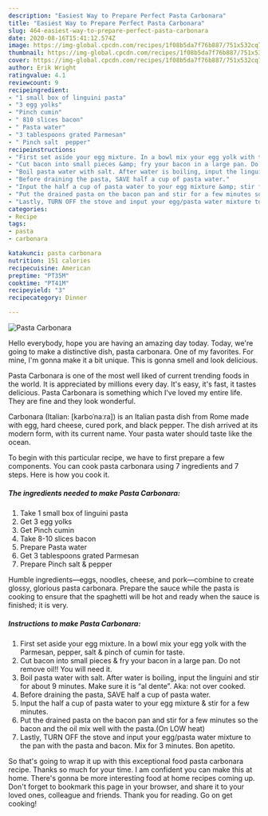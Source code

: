 ```yaml
---
description: "Easiest Way to Prepare Perfect Pasta Carbonara"
title: "Easiest Way to Prepare Perfect Pasta Carbonara"
slug: 464-easiest-way-to-prepare-perfect-pasta-carbonara
date: 2020-08-16T15:41:12.574Z
image: https://img-global.cpcdn.com/recipes/1f08b5da7f76b887/751x532cq70/pasta-carbonara-recipe-main-photo.jpg
thumbnail: https://img-global.cpcdn.com/recipes/1f08b5da7f76b887/751x532cq70/pasta-carbonara-recipe-main-photo.jpg
cover: https://img-global.cpcdn.com/recipes/1f08b5da7f76b887/751x532cq70/pasta-carbonara-recipe-main-photo.jpg
author: Erik Wright
ratingvalue: 4.1
reviewcount: 9
recipeingredient:
- "1 small box of linguini pasta"
- "3 egg yolks"
- "Pinch cumin"
- " 810 slices bacon"
- " Pasta water"
- "3 tablespoons grated Parmesan"
- " Pinch salt  pepper"
recipeinstructions:
- "First set aside your egg mixture. In a bowl mix your egg yolk with the Parmesan, pepper, salt &amp; pinch of cumin for taste."
- "Cut bacon into small pieces &amp; fry your bacon in a large pan. Do not remove oil!! You will need it."
- "Boil pasta water with salt. After water is boiling, input the linguini and stir for about 9 minutes. Make sure it is “al dente”. Aka: not over cooked."
- "Before draining the pasta, SAVE half a cup of pasta water."
- "Input the half a cup of pasta water to your egg mixture &amp; stir for a few minutes."
- "Put the drained pasta on the bacon pan and stir for a few minutes so the bacon and the oil mix well with the pasta.(On LOW heat)"
- "Lastly, TURN OFF the stove and input your egg/pasta water mixture to the pan with the pasta and bacon. Mix for 3 minutes. Bon apetito."
categories:
- Recipe
tags:
- pasta
- carbonara

katakunci: pasta carbonara 
nutrition: 151 calories
recipecuisine: American
preptime: "PT35M"
cooktime: "PT41M"
recipeyield: "3"
recipecategory: Dinner

---
```



![Pasta Carbonara](https://img-global.cpcdn.com/recipes/1f08b5da7f76b887/751x532cq70/pasta-carbonara-recipe-main-photo.jpg)

Hello everybody, hope you are having an amazing day today. Today, we're going to make a distinctive dish, pasta carbonara. One of my favorites. For mine, I'm gonna make it a bit unique. This is gonna smell and look delicious.

Pasta Carbonara is one of the most well liked of current trending foods in the world. It is appreciated by millions every day. It's easy, it's fast, it tastes delicious. Pasta Carbonara is something which I've loved my entire life. They are fine and they look wonderful.

Carbonara (Italian: [karboˈnaːra]) is an Italian pasta dish from Rome made with egg, hard cheese, cured pork, and black pepper. The dish arrived at its modern form, with its current name. Your pasta water should taste like the ocean.


To begin with this particular recipe, we have to first prepare a few components. You can cook pasta carbonara using 7 ingredients and 7 steps. Here is how you cook it.

<!--inarticleads1-->

##### The ingredients needed to make Pasta Carbonara:

1. Take 1 small box of linguini pasta
1. Get 3 egg yolks
1. Get Pinch cumin
1. Take  8-10 slices bacon
1. Prepare  Pasta water
1. Get 3 tablespoons grated Parmesan
1. Prepare  Pinch salt &amp; pepper


Humble ingredients—eggs, noodles, cheese, and pork—combine to create glossy, glorious pasta carbonara. Prepare the sauce while the pasta is cooking to ensure that the spaghetti will be hot and ready when the sauce is finished; it is very. 

<!--inarticleads2-->

##### Instructions to make Pasta Carbonara:

1. First set aside your egg mixture. In a bowl mix your egg yolk with the Parmesan, pepper, salt &amp; pinch of cumin for taste.
1. Cut bacon into small pieces &amp; fry your bacon in a large pan. Do not remove oil!! You will need it.
1. Boil pasta water with salt. After water is boiling, input the linguini and stir for about 9 minutes. Make sure it is “al dente”. Aka: not over cooked.
1. Before draining the pasta, SAVE half a cup of pasta water.
1. Input the half a cup of pasta water to your egg mixture &amp; stir for a few minutes.
1. Put the drained pasta on the bacon pan and stir for a few minutes so the bacon and the oil mix well with the pasta.(On LOW heat)
1. Lastly, TURN OFF the stove and input your egg/pasta water mixture to the pan with the pasta and bacon. Mix for 3 minutes. Bon apetito.




So that's going to wrap it up with this exceptional food pasta carbonara recipe. Thanks so much for your time. I am confident you can make this at home. There's gonna be more interesting food at home recipes coming up. Don't forget to bookmark this page in your browser, and share it to your loved ones, colleague and friends. Thank you for reading. Go on get cooking!
